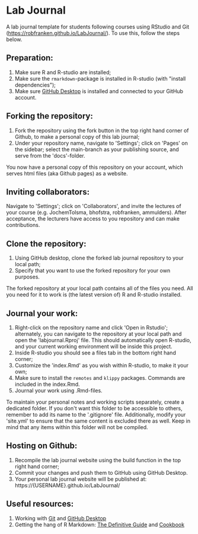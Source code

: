 # Lab Journal
A lab journal template for students following courses using RStudio and Git (https://robfranken.github.io/LabJournal/). To use this, follow the steps below.


## Preparation:

1. Make sure R and R-studio are installed;
2. Make sure the `rmarkdown`-package is installed in R-studio (with "install dependencies");
3. Make sure [GitHub Desktop](https://desktop.github.com) is installed and connected to your GitHub account.

## Forking the repository:

1. Fork the repository using the fork button in the top right hand corner of Github, to make a personal copy of this lab journal;
2. Under your repository name, navigate to 'Settings'; click on 'Pages' on the sidebar; select the main-branch as your publishing source, and serve from the 'docs'-folder.

You now have a personal copy of this repository on your account, which serves html files (aka Github pages) as a website.

## Inviting collaborators:
Navigate to 'Settings'; click on 'Collaborators', and invite the lectures of your course (e.g. JochemTolsma, bhofstra, robfranken, ammulders). After acceptance, the lecturers have access to you repository and can make contributions.

## Clone the repository:
1. Using GitHub desktop, clone the forked lab journal repository to your local path;
2. Specify that you want to use the forked repository for your own purposes. 

The forked repository at your local path contains all of the files you need. All you need for it to work is (the latest version of) R and R-studio installed.

## Journal your work:
1. Right-click on the repository name and click 'Open in Rstudio'; alternately, you can navigate to the repository at your local path and open the 'labjournal.Rproj' file. This should automatically open R-studio, and your current working environment will be inside this project.
2. Inside R-studio you should see a files tab in the bottom right hand corner; 
3. Customize the 'index.Rmd' as you wish within R-studio, to make it your own;
4. Make sure to install the `remotes` and `klippy` packages. Commands are included in the index.Rmd.
5. Journal your work using .Rmd-files.

To maintain your personal notes and working scripts separately, create a dedicated folder. If you don't want this folder to be accessible to others, remember to add its name to the '.gitignore' file. Additionally, modify your 'site.yml' to ensure that the same content is excluded there as well. Keep in mind that any items within this folder will not be compiled.


## Hosting on Github:
1. Recompile the lab journal website using the build function in the top right hand corner;
2. Commit your changes and push them to GitHub using GitHub Desktop.
3. Your personal lab journal website will be published at: https://{USERNAME}.github.io/LabJournal/

## Useful resources: 
1. Working with [Git](https://happygitwithr.com/index.html) and [GitHub Desktop](https://docs.github.com/en/desktop)
2. Getting the hang of R Markdown: [The Definitive Guide](https://bookdown.org/yihui/rmarkdown/) and [Cookbook](https://bookdown.org/yihui/rmarkdown-cookbook/)
